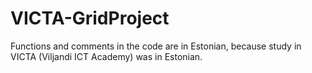# VICTA-GridProject

Functions and comments in the code are in Estonian, because study in VICTA (Viljandi ICT Academy) was in Estonian.
